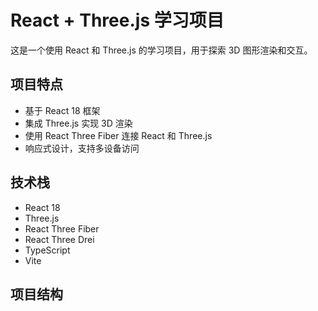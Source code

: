 # React + Three.js 学习项目

这是一个使用 React 和 Three.js 的学习项目，用于探索 3D 图形渲染和交互。

## 项目特点

- 基于 React 18 框架
- 集成 Three.js 实现 3D 渲染
- 使用 React Three Fiber 连接 React 和 Three.js
- 响应式设计，支持多设备访问

## 技术栈

- React 18
- Three.js
- React Three Fiber
- React Three Drei
- TypeScript
- Vite

## 项目结构
